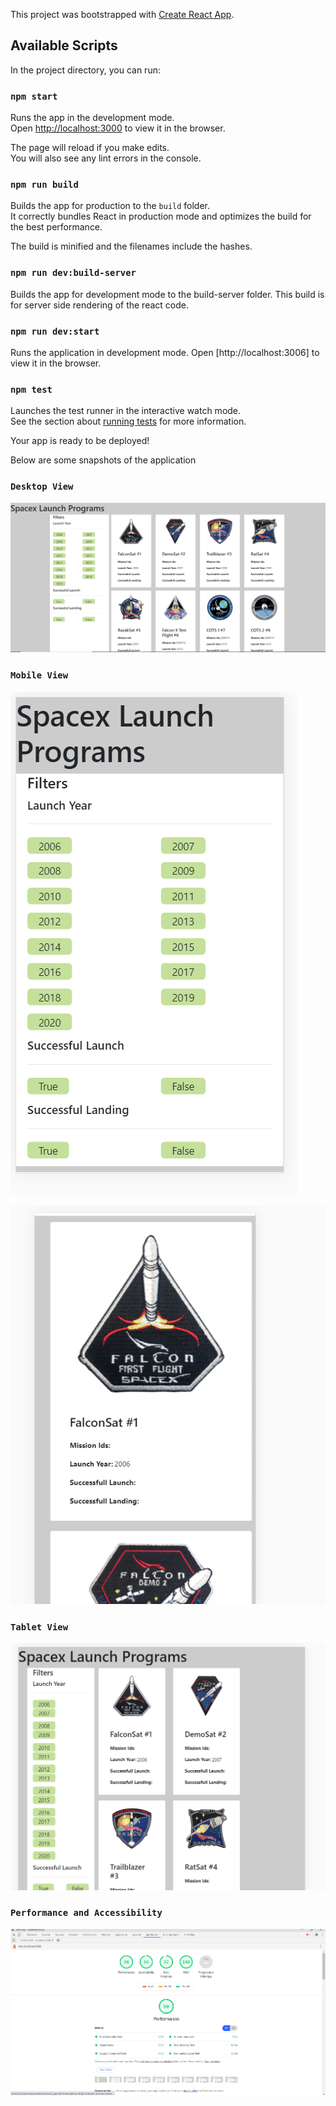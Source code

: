 This project was bootstrapped with [Create React App](https://github.com/facebook/create-react-app).

## Available Scripts

In the project directory, you can run:

### `npm start`

Runs the app in the development mode.<br />
Open [http://localhost:3000](http://localhost:3000) to view it in the browser.

The page will reload if you make edits.<br />
You will also see any lint errors in the console.

### `npm run build`

Builds the app for production to the `build` folder.<br />
It correctly bundles React in production mode and optimizes the build for the best performance.

The build is minified and the filenames include the hashes.<br />

### `npm run dev:build-server`

Builds the app for development mode to the build-server folder.
This build is for server side rendering of the react code.

### `npm run dev:start`

Runs the application in development mode.
Open [http://localhost:3006] to view it in the browser.


### `npm test`

Launches the test runner in the interactive watch mode.<br />
See the section about [running tests](https://facebook.github.io/create-react-app/docs/running-tests) for more information.


Your app is ready to be deployed!

Below are some snapshots of the application 

### `Desktop View`

![Alt text](https://github.com/MayankDargan/spacexprogram/blob/development/public/desktop.PNG?raw=true "Desktop View")

### `Mobile View`

![Alt text](https://github.com/MayankDargan/spacexprogram/blob/development/public/mobile1.PNG "Mobile View")

![Alt text](https://github.com/MayankDargan/spacexprogram/blob/development/public/mobile2.PNG?raw=true "Mobile View")

### `Tablet View`

![Alt text](https://github.com/MayankDargan/spacexprogram/blob/development/public/tablet.PNG?raw=true "Tablet View")

### `Performance and Accessibility`

![Alt text](https://github.com/MayankDargan/spacexprogram/blob/development/public/performance.PNG "Performance")

